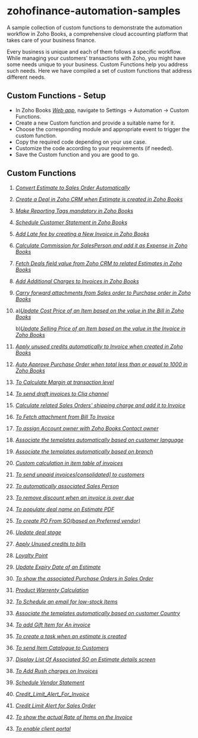 # zohofinance-automation-samples
A sample collection of custom functions to demonstrate the automation workflow in Zoho Books, a comprehensive cloud accounting platform that takes care of your business finance.

Every business is unique and each of them follows a specific workflow. While managing your customers' transactions with Zoho, you might have some needs unique to your business. Custom Functions help you address such needs. Here we have compiled a set of custom functions that address different needs.

## Custom Functions - Setup
- In Zoho Books [*Web app*](https://books.zoho.com/), navigate to Settings -> Automation -> Custom Functions.
- Create a new Custom function and provide a suitable name for it.
- Choose the corresponding module and appropriate event to trigger the custom function.
- Copy the required code depending on your use case.
- Customize the code according to your requirements (if needed).
- Save the Custom function and you are good to go.

## Custom Functions
1. [*Convert Estimate to Sales Order Automatically*](https://github.com/zoho/zohofinance-automation-samples/blob/main/CustomFunctions/convert_estimate_to_salesorder_automatically.ds)
2. [*Create a Deal in Zoho CRM when Estimate is created in Zoho Books*](https://github.com/zoho/zohofinance-automation-samples/blob/main/CustomFunctions/create_deal_from_estimate_automatically.ds)
3. [*Make Reporting Tags mandatory in Zoho Books*](https://github.com/zoho/zohofinance-automation-samples/blob/main/CustomFunctions/make_reporting_tags_mandatory.ds)
4. [*Schedule Customer Statement in Zoho Books*](https://github.com/zoho/zohofinance-automation-samples/blob/main/CustomFunctions/schedule_customer_statement.ds)
5. [*Add Late fee by creating a New Invoice in Zoho Books*](https://github.com/zoho/zohofinance-automation-samples/blob/main/CustomFunctions/late_fee_add_a_new_invoice.ds)
6. [*Calculate Commission for SalesPerson and add it as Expense in Zoho Books*](https://github.com/zoho/zohofinance-automation-samples/blob/main/CustomFunctions/calculate_salesperson_commission_and_create_expense.ds)
7. [*Fetch Deals field value from Zoho CRM to related Estimates in Zoho Books*](https://github.com/zoho/zohofinance-automation-samples/blob/main/CustomFunctions/fetch_deals_field_value_in_related_estimates.ds)
8. [*Add Additional Charges to Invoices in Zoho Books*](https://github.com/zoho/zohofinance-automation-samples/blob/main/CustomFunctions/add_additional_charges_to_invoice.ds)
9. [*Carry forward attachments from Sales order to Purchase order in Zoho Books*](https://github.com/zoho/zohofinance-automation-samples/blob/main/CustomFunctions/carry_forward_attachments_so_to_po.ds)
10. a)[*Update Cost Price of an Item based on the value in the Bill in Zoho Books*](https://github.com/zoho/zohofinance-automation-samples/blob/main/CustomFunctions/update_cost_price_during_bill_creation.ds)

    b)[*Update Selling Price of an Item based on the value in the Invoice in Zoho Books*](https://github.com/zoho/zohofinance-automation-samples/blob/main/CustomFunctions/update_selling_price_during_invoice_creation.ds)
11. [*Apply unused credits automatically to Invoice when created in Zoho Books*](https://github.com/zoho/zohofinance-automation-samples/blob/main/CustomFunctions/apply_unused_credits_to_invoice.ds)
12. [*Auto Approve Purchase Order when total less than or equal to 1000 in Zoho Books*](https://github.com/zoho/zohofinance-automation-samples/blob/main/CustomFunctions/auto_approve_po.ds)
13. [*To Calculate Margin at transaction level*](https://github.com/zoho/zohofinance-automation-samples/blob/main/CustomFunctions/transaction_level_margin.ds)
14. [*To send draft invoices to Cliq channel*](https://github.com/zoho/zohofinance-automation-samples/blob/main/CustomFunctions/draft_invoices_to_cliq.ds)
15. [*Calculate related Sales Orders' shipping charge and add it to Invoice*](https://github.com/zoho/zohofinance-automation-samples/blob/main/CustomFunctions/calculate_total_shipping_charges.ds)
16. [*To Fetch attachment from Bill To Invoice*](https://github.com/zoho/zohofinance-automation-samples/blob/main/CustomFunctions/Fetch-attachment-from-Bill-to-Invoice.ds)
17. [*To assign Account owner with Zoho Books Contact owner*](https://github.com/zoho/zohofinance-automation-samples/blob/main/CustomFunctions/Assign-Account-owner-with-ZohoBooks-Contact-Owner.ds)
18. [*Associate the templates automatically based on customer language*](https://github.com/zoho/zohofinance-automation-samples/blob/main/CustomFunctions/associate_template.ds)
19. [*Associate the templates automatically based on branch*](https://github.com/zoho/zohofinance-automation-samples/blob/main/CustomFunctions/branch_based_template.ds)
20. [*Custom calculation in item table of invoices*](https://github.com/zoho/zohofinance-automation-samples/blob/main/CustomFunctions/Custom_Calculation.ds)
21. [*To send unpaid invoices[consolidated] to customers*](https://github.com/zoho/zohofinance-automation-samples/blob/main/CustomFunctions/send_unpaidinvoices%5Bconsolidated%5D_to_customers.ds)
22. [*To automatically associated Sales Person*](https://github.com/zoho/zohofinance-automation-samples/blob/main/CustomFunctions/associate_salesperson.ds)
23. [*To remove discount when an invoice is over due*](https://github.com/zoho/zohofinance-automation-samples/blob/main/CustomFunctions/remove_discount.ds)
24. [*To populate deal name on Estimate PDF*](https://github.com/zoho/zohofinance-automation-samples/blob/main/CustomFunctions/populate-deal-name-on-PDF.ds)
25. [*To create PO From SO(based on Preferred vendor)*](https://github.com/zoho/zohofinance-automation-samples/blob/main/CustomFunctions/Create-PO-From-SO.ds)
26. [*Update deal stage*](https://github.com/zoho/zohofinance-automation-samples/blob/main/CustomFunctions/update-deal-stage.ds)
27. [*Apply Unused credits to bills*](https://github.com/zoho/zohofinance-automation-samples/blob/main/CustomFunctions/apply_unused_credits_to_bills.ds)
28. [*Loyalty Point*](https://github.com/zoho/zohofinance-automation-samples/blob/main/CustomFunctions/loyalty_point.ds)
29. [*Update Expiry Date of an Estimate*](https://github.com/zoho/zohofinance-automation-samples/blob/main/CustomFunctions/update_expiry_date.ds)
30. [*To show the associated Purchase Orders in Sales Order*](https://github.com/zoho/zohofinance-automation-samples/blob/main/CustomFunctions/populate_associated_po.ds)
31. [*Product Warrenty Calculation*](https://github.com/zoho/zohofinance-automation-samples/blob/main/CustomFunctions/product_%20warranty.ds)
32. [*To Schedule an email for low-stock Items*](https://github.com/zoho/zohofinance-automation-samples/blob/main/CustomFunctions/schedule_email_for_low_stock_items.ds)
33. [*Associate the templates automatically based on customer Country*](https://github.com/zoho/zohofinance-automation-samples/blob/main/CustomFunctions/country_based_template.ds)
34. [*To add Gift Item for An invoice*](https://github.com/zoho/zohofinance-automation-samples/blob/main/CustomFunctions/to_add_gift_items.ds)
35. [*To create a task when an estimate is created*](https://github.com/zoho/zohofinance-automation-samples/blob/main/CustomFunctions/create_task.ds)
36. [*To send Item Catalogue to Customers*](https://github.com/zoho/zohofinance-automation-samples/blob/main/CustomFunctions/send_item_catalogue.ds)
37. [*Display List Of Associated SO on Estimate details screen*](https://github.com/zoho/zohofinance-automation-samples/blob/main/CustomFunctions/display_associated_so.ds)
38. [*To Add Rush charges on Invoices*](https://github.com/zoho/zohofinance-automation-samples/blob/main/CustomFunctions/rush_charge.ds)
39. [*Schedule Vendor Statement*](https://github.com/zoho/zohofinance-automation-samples/blob/main/CustomFunctions/schedule_vendor_statement.ds)
40. [*Credit_Limit_Alert_For_Invoice*](https://github.com/zoho/zohofinance-automation-samples/blob/main/CustomFunctions/credit_limit_alert.ds)
41. [*Credit Limit Alert for Sales Order*](https://github.com/zoho/zohofinance-automation-samples/blob/main/CustomFunctions/credit_alert_for_so.ds)
42. [*To show the actual Rate of Items on the Invoice*](https://github.com/zoho/zohofinance-automation-samples/blob/main/CustomFunctions/show_actual_rate.ds)
43. [*To enable client portal*](https://github.com/zoho/zohofinance-automation-samples/blob/main/CustomFunctions/enable_client_portal.ds)
